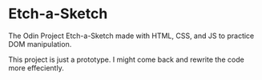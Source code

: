 # Etch-a-Sketch
The Odin Project Etch-a-Sketch made with HTML, CSS, and JS to practice DOM manipulation. 

This project is just a prototype. I might come back and rewrite the code more effeciently.
